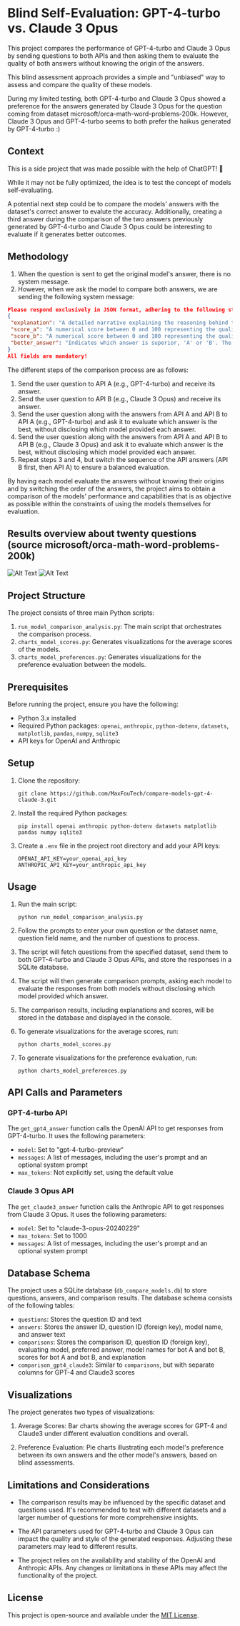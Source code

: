 # Blind Self-Evaluation: GPT-4-turbo vs. Claude 3 Opus

This project compares the performance of GPT-4-turbo and Claude 3 Opus by sending questions to both APIs and then asking them to evaluate the quality of both answers without knowing the origin of the answers.

This blind assessment approach provides a simple and "unbiased" way to assess and compare the quality of these models.

During my limited testing, both GPT-4-turbo and Claude 3 Opus showed a preference for the answers generated by Claude 3 Opus for the question coming from dataset microsoft/orca-math-word-problems-200k.
However, Claude 3 Opus and GPT-4-turbo seems to both prefer the haikus generated by GPT-4-turbo :)

## Context

This is a side project that was made possible with the help of ChatGPT! 🙌

While it may not be fully optimized, the idea is to test the concept of models self-evaluating.

A potential next step could be to compare the models' answers with the dataset's correct answer to evalute the accuracy. Additionally, creating a third answer during the comparison of the two answers previously generated by GPT-4-turbo and Claude 3 Opus could be interesting to evaluate if it generates better outcomes.


## Methodology

1. When the question is sent to get the original model's answer, there is no system message.
2. However, when we ask the model to compare both answers, we are sending the following system message:

```json
Please respond exclusively in JSON format, adhering to the following structure:
{
 "explanation": "A detailed narrative explaining the reasoning behind the comparison, including a chain of thought process that leads to the final assessment.",
 "score_a": "A numerical score between 0 and 100 representing the quality of answer A.",
 "score_b": "A numerical score between 0 and 100 representing the quality of answer B.",
 "better_answer": "Indicates which answer is superior, 'A' or 'B'. The choice should be supported by the scores and the detailed explanation provided. Only reply with 'A' or 'B' in better_answer."
}
All fields are mandatory!
```

The different steps of the comparison process are as follows:

1. Send the user question to API A (e.g., GPT-4-turbo) and receive its answer.
2. Send the user question to API B (e.g., Claude 3 Opus) and receive its answer.
3. Send the user question along with the answers from API A and API B to API A (e.g., GPT-4-turbo) and ask it to evaluate which answer is the best, without disclosing which model provided each answer.
4. Send the user question along with the answers from API A and API B to API B (e.g., Claude 3 Opus) and ask it to evaluate which answer is the best, without disclosing which model provided each answer.
5. Repeat steps 3 and 4, but switch the sequence of the API answers (API B first, then API A) to ensure a balanced evaluation.

By having each model evaluate the answers without knowing their origins and by switching the order of the answers, the project aims to obtain a comparison of the models' performance and capabilities that is as objective as possible within the constraints of using the models themselves for evaluation.

## Results overview about twenty questions (source microsoft/orca-math-word-problems-200k)

![Alt Text](/charts_images/model_scores.png)
![Alt Text](/charts_images/model_preferences.png)

## Project Structure

The project consists of three main Python scripts:

1. `run_model_comparison_analysis.py`: The main script that orchestrates the comparison process.
2. `charts_model_scores.py`: Generates visualizations for the average scores of the models.
3. `charts_model_preferences.py`: Generates visualizations for the preference evaluation between the models.

## Prerequisites

Before running the project, ensure you have the following:

- Python 3.x installed
- Required Python packages: `openai`, `anthropic`, `python-dotenv`, `datasets`, `matplotlib`, `pandas`, `numpy`, `sqlite3`
- API keys for OpenAI and Anthropic

## Setup

1. Clone the repository:
   ```
   git clone https://github.com/MaxFouTech/compare-models-gpt-4-claude-3.git
   ```

2. Install the required Python packages:
   ```
   pip install openai anthropic python-dotenv datasets matplotlib pandas numpy sqlite3
   ```

3. Create a `.env` file in the project root directory and add your API keys:
   ```
   OPENAI_API_KEY=your_openai_api_key
   ANTHROPIC_API_KEY=your_anthropic_api_key
   ```

## Usage

1. Run the main script:
   ```
   python run_model_comparison_analysis.py
   ```

2. Follow the prompts to enter your own question or the dataset name, question field name, and the number of questions to process.

3. The script will fetch questions from the specified dataset, send them to both GPT-4-turbo and Claude 3 Opus APIs, and store the responses in a SQLite database.

4. The script will then generate comparison prompts, asking each model to evaluate the responses from both models without disclosing which model provided which answer.

5. The comparison results, including explanations and scores, will be stored in the database and displayed in the console.

6. To generate visualizations for the average scores, run:
   ```
   python charts_model_scores.py
   ```

7. To generate visualizations for the preference evaluation, run:
   ```
   python charts_model_preferences.py
   ```

## API Calls and Parameters

### GPT-4-turbo API

The `get_gpt4_answer` function calls the OpenAI API to get responses from GPT-4-turbo. It uses the following parameters:

- `model`: Set to "gpt-4-turbo-preview"
- `messages`: A list of messages, including the user's prompt and an optional system prompt
- `max_tokens`: Not explicitly set, using the default value

### Claude 3 Opus API

The `get_claude3_answer` function calls the Anthropic API to get responses from Claude 3 Opus. It uses the following parameters:

- `model`: Set to "claude-3-opus-20240229"
- `max_tokens`: Set to 1000
- `messages`: A list of messages, including the user's prompt and an optional system prompt

## Database Schema

The project uses a SQLite database (`db_compare_models.db`) to store questions, answers, and comparison results. The database schema consists of the following tables:

- `questions`: Stores the question ID and text
- `answers`: Stores the answer ID, question ID (foreign key), model name, and answer text
- `comparisons`: Stores the comparison ID, question ID (foreign key), evaluating model, preferred answer, model names for bot A and bot B, scores for bot A and bot B, and explanation
- `comparison_gpt4_claude3`: Similar to `comparisons`, but with separate columns for GPT-4 and Claude3 scores

## Visualizations

The project generates two types of visualizations:

1. Average Scores: Bar charts showing the average scores for GPT-4 and Claude3 under different evaluation conditions and overall.

2. Preference Evaluation: Pie charts illustrating each model's preference between its own answers and the other model's answers, based on blind assessments.

## Limitations and Considerations

- The comparison results may be influenced by the specific dataset and questions used. It's recommended to test with different datasets and a larger number of questions for more comprehensive insights.

- The API parameters used for GPT-4-turbo and Claude 3 Opus can impact the quality and style of the generated responses. Adjusting these parameters may lead to different results.

- The project relies on the availability and stability of the OpenAI and Anthropic APIs. Any changes or limitations in these APIs may affect the functionality of the project.

## License

This project is open-source and available under the [MIT License](LICENSE).